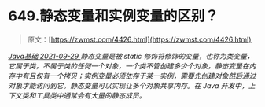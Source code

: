 <!--yml
category: 未分类
date: 0001-01-01 00:00:00
-->

# 649.静态变量和实例变量的区别？

> 原文：[https://zwmst.com/4426.html](https://zwmst.com/4426.html)

   [ *Java基础* ](https://zwmst.com/java%e5%9f%ba%e7%a1%80)*[ <time datetime="2021-09-30T00:38:49+08:00"> 2021-09-29 </time> ](https://zwmst.com/4426.html)  静态变量是被 static 修饰符修饰的变量，也称为类变量，它属于类，不属于类的任何一个对象，一个类不管创建多少个对象，静态变量在内存中有且仅有一个拷贝；实例变量必须依存于某一实例，需要先创建对象然后通过对象才能访问到它。静态变量可以实现让多个对象共享内存。在 Java 开发中，上下文类和工具类中通常会有大量的静态成员。*